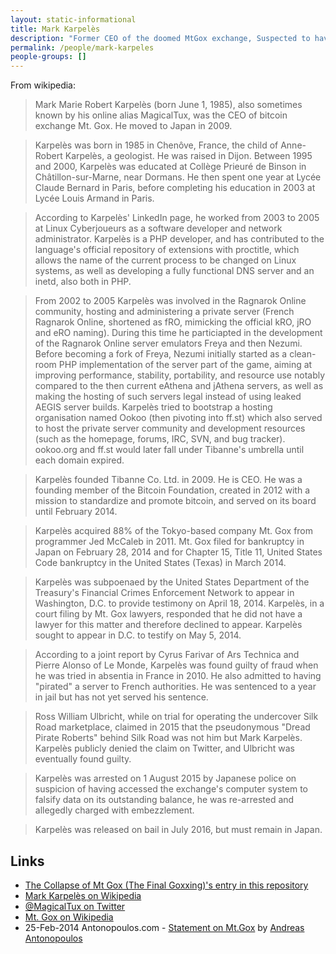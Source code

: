```yaml
---
layout: static-informational
title: Mark Karpelès
description: "Former CEO of the doomed MtGox exchange, Suspected to have caused the Nov 13 bubble with two trading bots, Former Bitcoin Foundation board member"
permalink: /people/mark-karpeles
people-groups: []
---
```


From wikipedia:

> Mark Marie Robert Karpelès (born June 1, 1985), also sometimes known by his online alias MagicalTux, was the CEO of bitcoin exchange Mt. Gox. He moved to Japan in 2009.

> Karpelès was born in 1985 in Chenôve, France, the child of Anne-Robert Karpelès, a geologist. He was raised in Dijon. Between 1995 and 2000, Karpelès was educated at Collège Prieuré de Binson in Châtillon-sur-Marne, near Dormans. He then spent one year at Lycée Claude Bernard in Paris, before completing his education in 2003 at Lycée Louis Armand in Paris.

> According to Karpelès' LinkedIn page, he worked from 2003 to 2005 at Linux Cyberjoueurs as a software developer and network administrator. Karpelès is a PHP developer, and has contributed to the language's official repository of extensions with proctitle, which allows the name of the current process to be changed on Linux systems, as well as developing a fully functional DNS server and an inetd, also both in PHP.

> From 2002 to 2005 Karpelès was involved in the Ragnarok Online community, hosting and administering a private server (French Ragnarok Online, shortened as fRO, mimicking the official kRO, jRO and eRO naming). During this time he particiapted in the development of the Ragnarok Online server emulators Freya and then Nezumi. Before becoming a fork of Freya, Nezumi initially started as a clean-room PHP implementation of the server part of the game, aiming at improving performance, stability, portability, and resource use notably compared to the then current eAthena and jAthena servers, as well as making the hosting of such servers legal instead of using leaked AEGIS server builds. Karpelès tried to bootstrap a hosting organisation named Ookoo (then pivoting into ff.st) which also served to host the private server community and development resources (such as the homepage, forums, IRC, SVN, and bug tracker). ookoo.org and ff.st would later fall under Tibanne's umbrella until each domain expired.

> Karpelès founded Tibanne Co. Ltd. in 2009. He is CEO. He was a founding member of the Bitcoin Foundation, created in 2012 with a mission to standardize and promote bitcoin, and served on its board until February 2014.

> Karpelès acquired 88% of the Tokyo-based company Mt. Gox from programmer Jed McCaleb in 2011. Mt. Gox filed for bankruptcy in Japan on February 28, 2014 and for Chapter 15, Title 11, United States Code bankruptcy in the United States (Texas) in March 2014.

> Karpelès was subpoenaed by the United States Department of the Treasury's Financial Crimes Enforcement Network to appear in Washington, D.C. to provide testimony on April 18, 2014. Karpelès, in a court filing by Mt. Gox lawyers, responded that he did not have a lawyer for this matter and therefore declined to appear. Karpelès sought to appear in D.C. to testify on May 5, 2014.

> According to a joint report by Cyrus Farivar of Ars Technica and Pierre Alonso of Le Monde, Karpelès was found guilty of fraud when he was tried in absentia in France in 2010. He also admitted to having "pirated" a server to French authorities. He was sentenced to a year in jail but has not yet served his sentence.

> Ross William Ulbricht, while on trial for operating the undercover Silk Road marketplace, claimed in 2015 that the pseudonymous "Dread Pirate Roberts" behind Silk Road was not him but Mark Karpelès. Karpelès publicly denied the claim on Twitter, and Ulbricht was eventually found guilty.

> Karpelès was arrested on 1 August 2015 by Japanese police on suspicion of having accessed the exchange's computer system to falsify data on its outstanding balance, he was re-arrested and allegedly charged with embezzlement.

> Karpelès was released on bail in July 2016, but must remain in Japan.

## Links

* [The Collapse of Mt Gox (The Final Goxxing)'s entry in this repository](/events/mtgox.md)
* [Mark Karpelès on Wikipedia](https://en.wikipedia.org/wiki/Mark_Karpel%C3%A8s)
* [@MagicalTux on Twitter](https://twitter.com/MagicalTux)
* [Mt. Gox on Wikipedia](https://en.wikipedia.org/wiki/Mt._Gox)
* 25-Feb-2014 Antonopoulos.com - [Statement on Mt.Gox](https://antonopoulos.com/statement-on-mt-gox/) by [Andreas Antonopoulos](/people/andreas_antonopoulos.md)

